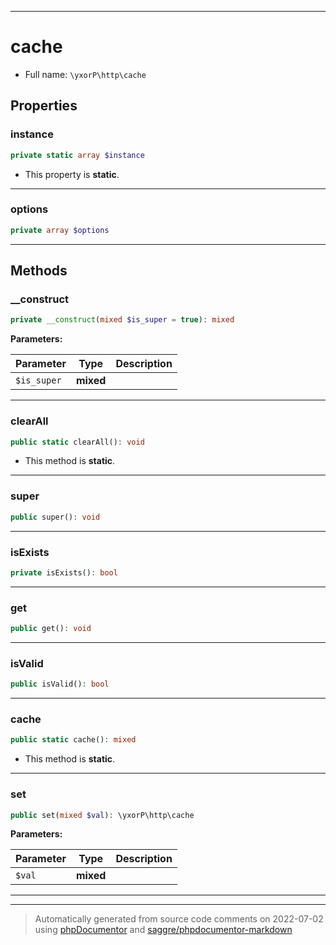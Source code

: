 ***

# cache





* Full name: `\yxorP\http\cache`



## Properties


### instance



```php
private static array $instance
```



* This property is **static**.


***

### options



```php
private array $options
```






***

## Methods


### __construct



```php
private __construct(mixed $is_super = true): mixed
```








**Parameters:**

| Parameter | Type | Description |
|-----------|------|-------------|
| `$is_super` | **mixed** |  |




***

### clearAll



```php
public static clearAll(): void
```



* This method is **static**.







***

### super



```php
public super(): void
```











***

### isExists



```php
private isExists(): bool
```











***

### get



```php
public get(): void
```











***

### isValid



```php
public isValid(): bool
```











***

### cache



```php
public static cache(): mixed
```



* This method is **static**.







***

### set



```php
public set(mixed $val): \yxorP\http\cache
```








**Parameters:**

| Parameter | Type | Description |
|-----------|------|-------------|
| `$val` | **mixed** |  |




***


***
> Automatically generated from source code comments on 2022-07-02 using [phpDocumentor](http://www.phpdoc.org/) and [saggre/phpdocumentor-markdown](https://github.com/Saggre/phpDocumentor-markdown)
